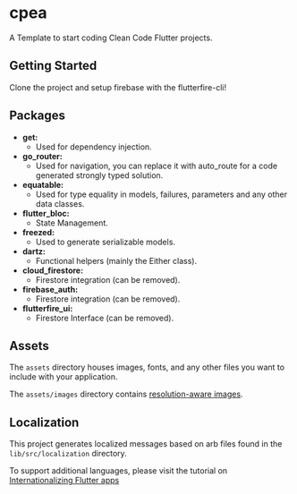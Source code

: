 # cpea

A Template to start coding Clean Code Flutter projects.

## Getting Started

Clone the project and setup firebase with the flutterfire-cli!

## Packages

- **get:** 
    - Used for dependency injection.
- **go_router:**
    - Used for navigation, you can replace it with auto_route for a code generated strongly typed solution.
- **equatable:**
    - Used for type equality in models, failures, parameters and any other data classes.
- **flutter_bloc:**
    - State Management.
- **freezed:**
    - Used to generate serializable models.
- **dartz:** 
    - Functional helpers (mainly the Either class).
- **cloud_firestore:**
    - Firestore integration (can be removed).
- **firebase_auth:**
    - Firestore integration (can be removed).
- **flutterfire_ui:**
    - Firestore Interface (can be removed).

## Assets

The `assets` directory houses images, fonts, and any other files you want to
include with your application.

The `assets/images` directory contains [resolution-aware
images](https://flutter.dev/docs/development/ui/assets-and-images#resolution-aware).

## Localization

This project generates localized messages based on arb files found in
the `lib/src/localization` directory.

To support additional languages, please visit the tutorial on
[Internationalizing Flutter
apps](https://flutter.dev/docs/development/accessibility-and-localization/internationalization)
